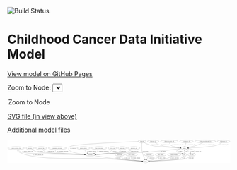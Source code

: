 <link rel='stylesheet' href="assets/style.css">
<link rel='stylesheet' href="https://unpkg.com/leaflet@1.5.1/dist/leaflet.css" integrity="sha512-xwE/Az9zrjBIphAcBb3F6JVqxf46+CDLwfLMHloNu6KEQCAWi6HcDUbeOfBIptF7tcCzusKFjFw2yuvEpDL9wQ==" crossorigin="">
<script type="text/javascript" src="https://code.jquery.com/jquery-3.2.1.min.js"></script>
<script type="text/javascript"  src="https://unpkg.com/leaflet@1.5.1/dist/leaflet.js"></script>
<script type="text/javascript" src="assets/actions.js"></script>

![Build Status](https://github.com/CBIIT/ccdi-model/actions/workflows/model-test-and-deploy.yml/badge.svg)

# Childhood Cancer Data Initiative Model

[View model on GitHub Pages](https://cbiit.github.io/ccdi-model/)



Zoom to Node: <select id="node_select">
  <option value="">Zoom to Node</option>
</select>
<div id="model"></div>

<p>
<a href="./model-desc/ccdi-model.svg">SVG file (in view above)</a>
<p>
<a href="./model-desc">Additional model files</a>
<div id='graph' style='display:off;'>
<svg width="2905pt" height="305pt"
 viewBox="0.00 0.00 2904.73 305.00" xmlns="http://www.w3.org/2000/svg" xmlns:xlink="http://www.w3.org/1999/xlink">
<g id="graph0" class="graph" transform="scale(1 1) rotate(0) translate(4 301)">
<title>Perl</title>
<polygon fill="#ffffff" stroke="transparent" points="-4,4 -4,-301 2900.733,-301 2900.733,4 -4,4"/>
<!-- clinical_measure_file -->
<g id="node1" class="node">
<title>clinical_measure_file</title>
<ellipse fill="none" stroke="#000000" cx="108.5404" cy="-192" rx="108.5808" ry="18"/>
<text text-anchor="middle" x="108.5404" y="-188.3" font-family="Times,serif" font-size="14.00" fill="#000000">clinical_measure_file</text>
</g>
<!-- participant -->
<g id="node4" class="node">
<title>participant</title>
<ellipse fill="none" stroke="#000000" cx="1074.5404" cy="-105" rx="62.2891" ry="18"/>
<text text-anchor="middle" x="1074.5404" y="-101.3" font-family="Times,serif" font-size="14.00" fill="#000000">participant</text>
</g>
<!-- clinical_measure_file&#45;&gt;participant -->
<g id="edge27" class="edge">
<title>clinical_measure_file&#45;&gt;participant</title>
<path fill="none" stroke="#000000" d="M124.828,-174.0962C136.755,-162.3331 154.0327,-147.8896 172.5404,-141 249.2345,-112.4503 801.2238,-106.5231 1001.8753,-105.3083"/>
<polygon fill="#000000" stroke="#000000" points="1002.0391,-108.8075 1012.0184,-105.2491 1001.9982,-101.8076 1002.0391,-108.8075"/>
<text text-anchor="middle" x="258.5404" y="-144.8" font-family="Times,serif" font-size="14.00" fill="#000000">of_clinical_measure_file</text>
</g>
<!-- study -->
<g id="node9" class="node">
<title>study</title>
<ellipse fill="none" stroke="#000000" cx="1797.5404" cy="-18" rx="36.2938" ry="18"/>
<text text-anchor="middle" x="1797.5404" y="-14.3" font-family="Times,serif" font-size="14.00" fill="#000000">study</text>
</g>
<!-- clinical_measure_file&#45;&gt;study -->
<g id="edge26" class="edge">
<title>clinical_measure_file&#45;&gt;study</title>
<path fill="none" stroke="#000000" d="M115.9397,-173.9554C121.6732,-162.4476 130.8012,-148.359 143.5404,-141 362.0066,-14.7998 1023.888,-72.0295 1275.5404,-54 1451.3403,-41.4049 1660.5061,-27.2226 1751.48,-21.0938"/>
<polygon fill="#000000" stroke="#000000" points="1751.7207,-24.5856 1761.463,-20.4216 1751.2504,-17.6014 1751.7207,-24.5856"/>
<text text-anchor="middle" x="395.5404" y="-101.3" font-family="Times,serif" font-size="14.00" fill="#000000">of_clinical_measure_file</text>
</g>
<!-- single_cell_sequencing_file -->
<g id="node2" class="node">
<title>single_cell_sequencing_file</title>
<ellipse fill="none" stroke="#000000" cx="2574.5404" cy="-279" rx="137.5759" ry="18"/>
<text text-anchor="middle" x="2574.5404" y="-275.3" font-family="Times,serif" font-size="14.00" fill="#000000">single_cell_sequencing_file</text>
</g>
<!-- sample -->
<g id="node25" class="node">
<title>sample</title>
<ellipse fill="none" stroke="#000000" cx="2302.5404" cy="-192" rx="44.393" ry="18"/>
<text text-anchor="middle" x="2302.5404" y="-188.3" font-family="Times,serif" font-size="14.00" fill="#000000">sample</text>
</g>
<!-- single_cell_sequencing_file&#45;&gt;sample -->
<g id="edge19" class="edge">
<title>single_cell_sequencing_file&#45;&gt;sample</title>
<path fill="none" stroke="#000000" d="M2541.6084,-261.4538C2520.1442,-250.5936 2491.258,-237.0442 2464.5404,-228 2428.3418,-215.7464 2386.1628,-206.5261 2353.9192,-200.4854"/>
<polygon fill="#000000" stroke="#000000" points="2354.2866,-196.9945 2343.8197,-198.636 2353.0257,-203.8801 2354.2866,-196.9945"/>
<text text-anchor="middle" x="2610.0404" y="-231.8" font-family="Times,serif" font-size="14.00" fill="#000000">of_single_cell_sequencing_file</text>
</g>
<!-- medical_history -->
<g id="node3" class="node">
<title>medical_history</title>
<ellipse fill="none" stroke="#000000" cx="987.5404" cy="-192" rx="85.2851" ry="18"/>
<text text-anchor="middle" x="987.5404" y="-188.3" font-family="Times,serif" font-size="14.00" fill="#000000">medical_history</text>
</g>
<!-- medical_history&#45;&gt;participant -->
<g id="edge8" class="edge">
<title>medical_history&#45;&gt;participant</title>
<path fill="none" stroke="#000000" d="M998.1834,-173.857C1004.7311,-163.5593 1013.7311,-150.8093 1023.5404,-141 1028.3804,-136.16 1033.9363,-131.5171 1039.5603,-127.2685"/>
<polygon fill="#000000" stroke="#000000" points="1041.7073,-130.0354 1047.7734,-121.349 1037.6144,-124.3566 1041.7073,-130.0354"/>
<text text-anchor="middle" x="1091.5404" y="-144.8" font-family="Times,serif" font-size="14.00" fill="#000000">of_medical_history</text>
</g>
<!-- participant&#45;&gt;study -->
<g id="edge23" class="edge">
<title>participant&#45;&gt;study</title>
<path fill="none" stroke="#000000" d="M1126.7778,-95.0402C1187.7232,-83.7184 1291.6191,-65.3422 1381.5404,-54 1515.1451,-37.1478 1673.8967,-25.797 1750.951,-20.8371"/>
<polygon fill="#000000" stroke="#000000" points="1751.5132,-24.3085 1761.2704,-20.1797 1751.0681,-17.3226 1751.5132,-24.3085"/>
<text text-anchor="middle" x="1432.0404" y="-57.8" font-family="Times,serif" font-size="14.00" fill="#000000">of_participant</text>
</g>
<!-- family_relationship -->
<g id="node5" class="node">
<title>family_relationship</title>
<ellipse fill="none" stroke="#000000" cx="1190.5404" cy="-192" rx="100.1823" ry="18"/>
<text text-anchor="middle" x="1190.5404" y="-188.3" font-family="Times,serif" font-size="14.00" fill="#000000">family_relationship</text>
</g>
<!-- family_relationship&#45;&gt;participant -->
<g id="edge7" class="edge">
<title>family_relationship&#45;&gt;participant</title>
<path fill="none" stroke="#000000" d="M1183.0508,-173.9892C1177.8078,-163.2224 1169.8892,-149.9425 1159.5404,-141 1150.4459,-133.1414 1139.3846,-126.7976 1128.2895,-121.7554"/>
<polygon fill="#000000" stroke="#000000" points="1129.5772,-118.4999 1119.0041,-117.8215 1126.8465,-124.9453 1129.5772,-118.4999"/>
<text text-anchor="middle" x="1251.0404" y="-144.8" font-family="Times,serif" font-size="14.00" fill="#000000">of_family_relationship</text>
</g>
<!-- follow_up -->
<g id="node6" class="node">
<title>follow_up</title>
<ellipse fill="none" stroke="#000000" cx="1363.5404" cy="-192" rx="55.4913" ry="18"/>
<text text-anchor="middle" x="1363.5404" y="-188.3" font-family="Times,serif" font-size="14.00" fill="#000000">follow_up</text>
</g>
<!-- follow_up&#45;&gt;participant -->
<g id="edge30" class="edge">
<title>follow_up&#45;&gt;participant</title>
<path fill="none" stroke="#000000" d="M1357.9565,-174.0107C1353.4748,-162.6799 1346.0069,-148.7721 1334.5404,-141 1304.777,-120.8262 1212.9098,-111.8443 1146.8147,-107.9221"/>
<polygon fill="#000000" stroke="#000000" points="1146.6234,-104.4058 1136.4416,-107.3351 1146.2278,-111.3946 1146.6234,-104.4058"/>
<text text-anchor="middle" x="1393.5404" y="-144.8" font-family="Times,serif" font-size="14.00" fill="#000000">of_follow_up</text>
</g>
<!-- diagnosis -->
<g id="node7" class="node">
<title>diagnosis</title>
<ellipse fill="none" stroke="#000000" cx="1491.5404" cy="-192" rx="54.6905" ry="18"/>
<text text-anchor="middle" x="1491.5404" y="-188.3" font-family="Times,serif" font-size="14.00" fill="#000000">diagnosis</text>
</g>
<!-- diagnosis&#45;&gt;participant -->
<g id="edge31" class="edge">
<title>diagnosis&#45;&gt;participant</title>
<path fill="none" stroke="#000000" d="M1479.6238,-174.1941C1470.8349,-162.6349 1457.7872,-148.3925 1442.5404,-141 1392.0846,-116.5364 1239.1141,-108.6966 1147.0438,-106.1844"/>
<polygon fill="#000000" stroke="#000000" points="1147.0418,-102.6833 1136.9547,-105.9238 1146.8609,-109.681 1147.0418,-102.6833"/>
<text text-anchor="middle" x="1507.0404" y="-144.8" font-family="Times,serif" font-size="14.00" fill="#000000">of_diagnosis</text>
</g>
<!-- study_arm -->
<g id="node8" class="node">
<title>study_arm</title>
<ellipse fill="none" stroke="#000000" cx="1458.5404" cy="-105" rx="59.5901" ry="18"/>
<text text-anchor="middle" x="1458.5404" y="-101.3" font-family="Times,serif" font-size="14.00" fill="#000000">study_arm</text>
</g>
<!-- study_arm&#45;&gt;study -->
<g id="edge12" class="edge">
<title>study_arm&#45;&gt;study</title>
<path fill="none" stroke="#000000" d="M1470.1953,-87.32C1478.7966,-75.817 1491.5758,-61.59 1506.5404,-54 1548.2438,-32.8481 1679.9569,-23.5149 1751.014,-19.9306"/>
<polygon fill="#000000" stroke="#000000" points="1751.2217,-23.4247 1761.0398,-19.4427 1750.8815,-16.433 1751.2217,-23.4247"/>
<text text-anchor="middle" x="1555.0404" y="-57.8" font-family="Times,serif" font-size="14.00" fill="#000000">of_study_arm</text>
</g>
<!-- study_funding -->
<g id="node10" class="node">
<title>study_funding</title>
<ellipse fill="none" stroke="#000000" cx="1613.5404" cy="-105" rx="77.1866" ry="18"/>
<text text-anchor="middle" x="1613.5404" y="-101.3" font-family="Times,serif" font-size="14.00" fill="#000000">study_funding</text>
</g>
<!-- study_funding&#45;&gt;study -->
<g id="edge21" class="edge">
<title>study_funding&#45;&gt;study</title>
<path fill="none" stroke="#000000" d="M1608.7285,-86.9981C1606.9957,-76.2347 1607.0268,-62.9553 1614.5404,-54 1631.6999,-33.5479 1702.6833,-24.5068 1751.0303,-20.6621"/>
<polygon fill="#000000" stroke="#000000" points="1751.5652,-24.132 1761.2769,-19.8973 1751.044,-17.1514 1751.5652,-24.132"/>
<text text-anchor="middle" x="1676.5404" y="-57.8" font-family="Times,serif" font-size="14.00" fill="#000000">of_study_funding</text>
</g>
<!-- sequencing_file -->
<g id="node11" class="node">
<title>sequencing_file</title>
<ellipse fill="none" stroke="#000000" cx="2813.5404" cy="-279" rx="83.3857" ry="18"/>
<text text-anchor="middle" x="2813.5404" y="-275.3" font-family="Times,serif" font-size="14.00" fill="#000000">sequencing_file</text>
</g>
<!-- sequencing_file&#45;&gt;sample -->
<g id="edge4" class="edge">
<title>sequencing_file&#45;&gt;sample</title>
<path fill="none" stroke="#000000" d="M2789.3487,-261.6634C2771.7199,-250.0028 2746.7764,-235.4484 2722.5404,-228 2655.7197,-207.4643 2454.7373,-197.5302 2357.0399,-193.8108"/>
<polygon fill="#000000" stroke="#000000" points="2356.9067,-190.3035 2346.7833,-193.4288 2356.646,-197.2987 2356.9067,-190.3035"/>
<text text-anchor="middle" x="2823.0404" y="-231.8" font-family="Times,serif" font-size="14.00" fill="#000000">of_sequencing_file</text>
</g>
<!-- molecular_test -->
<g id="node12" class="node">
<title>molecular_test</title>
<ellipse fill="none" stroke="#000000" cx="1644.5404" cy="-192" rx="79.8859" ry="18"/>
<text text-anchor="middle" x="1644.5404" y="-188.3" font-family="Times,serif" font-size="14.00" fill="#000000">molecular_test</text>
</g>
<!-- molecular_test&#45;&gt;participant -->
<g id="edge5" class="edge">
<title>molecular_test&#45;&gt;participant</title>
<path fill="none" stroke="#000000" d="M1620.9623,-174.5775C1603.7596,-162.8765 1579.3768,-148.309 1555.5404,-141 1517.5291,-129.3445 1271.2071,-115.1703 1146.5596,-108.6286"/>
<polygon fill="#000000" stroke="#000000" points="1146.5119,-105.1215 1136.3429,-108.0953 1146.1468,-112.1119 1146.5119,-105.1215"/>
<text text-anchor="middle" x="1652.5404" y="-144.8" font-family="Times,serif" font-size="14.00" fill="#000000">of_molecular_test</text>
</g>
<!-- synonym -->
<g id="node13" class="node">
<title>synonym</title>
<ellipse fill="none" stroke="#000000" cx="1750.5404" cy="-279" rx="51.9908" ry="18"/>
<text text-anchor="middle" x="1750.5404" y="-275.3" font-family="Times,serif" font-size="14.00" fill="#000000">synonym</text>
</g>
<!-- synonym&#45;&gt;participant -->
<g id="edge9" class="edge">
<title>synonym&#45;&gt;participant</title>
<path fill="none" stroke="#000000" d="M1698.7806,-277.1409C1505.9931,-269.9696 839.0832,-242.8619 808.5404,-210 747.4132,-144.2316 905.403,-118.9849 1003.4281,-109.8299"/>
<polygon fill="#000000" stroke="#000000" points="1003.9505,-113.2972 1013.5976,-108.9173 1003.3247,-106.3252 1003.9505,-113.2972"/>
<text text-anchor="middle" x="851.0404" y="-188.3" font-family="Times,serif" font-size="14.00" fill="#000000">of_synonym</text>
</g>
<!-- synonym&#45;&gt;study -->
<g id="edge11" class="edge">
<title>synonym&#45;&gt;study</title>
<path fill="none" stroke="#000000" d="M1748.9632,-260.9604C1747.0575,-234.4358 1744.9714,-183.4602 1752.5404,-141 1757.0053,-115.9526 1762.832,-110.9055 1771.5404,-87 1776.5536,-73.2381 1782.2791,-57.9949 1787.0788,-45.3434"/>
<polygon fill="#000000" stroke="#000000" points="1790.4133,-46.4215 1790.6984,-35.8305 1783.8709,-43.9322 1790.4133,-46.4215"/>
<text text-anchor="middle" x="1795.0404" y="-144.8" font-family="Times,serif" font-size="14.00" fill="#000000">of_synonym</text>
</g>
<!-- synonym&#45;&gt;sample -->
<g id="edge10" class="edge">
<title>synonym&#45;&gt;sample</title>
<path fill="none" stroke="#000000" d="M1777.9503,-263.6946C1800.6773,-251.7881 1834.2197,-235.991 1865.5404,-228 1936.5142,-209.8921 2147.7231,-198.6654 2248.227,-194.2069"/>
<polygon fill="#000000" stroke="#000000" points="2248.6326,-197.6926 2258.4702,-193.7589 2248.3268,-190.6992 2248.6326,-197.6926"/>
<text text-anchor="middle" x="1908.0404" y="-231.8" font-family="Times,serif" font-size="14.00" fill="#000000">of_synonym</text>
</g>
<!-- publication -->
<g id="node14" class="node">
<title>publication</title>
<ellipse fill="none" stroke="#000000" cx="1843.5404" cy="-105" rx="63.0888" ry="18"/>
<text text-anchor="middle" x="1843.5404" y="-101.3" font-family="Times,serif" font-size="14.00" fill="#000000">publication</text>
</g>
<!-- publication&#45;&gt;study -->
<g id="edge22" class="edge">
<title>publication&#45;&gt;study</title>
<path fill="none" stroke="#000000" d="M1834.0091,-86.9735C1827.5519,-74.7609 1818.9078,-58.4123 1811.656,-44.697"/>
<polygon fill="#000000" stroke="#000000" points="1814.6704,-42.9101 1806.902,-35.7057 1808.4821,-46.182 1814.6704,-42.9101"/>
<text text-anchor="middle" x="1873.5404" y="-57.8" font-family="Times,serif" font-size="14.00" fill="#000000">of_publication</text>
</g>
<!-- study_admin -->
<g id="node15" class="node">
<title>study_admin</title>
<ellipse fill="none" stroke="#000000" cx="1994.5404" cy="-105" rx="70.3881" ry="18"/>
<text text-anchor="middle" x="1994.5404" y="-101.3" font-family="Times,serif" font-size="14.00" fill="#000000">study_admin</text>
</g>
<!-- study_admin&#45;&gt;study -->
<g id="edge13" class="edge">
<title>study_admin&#45;&gt;study</title>
<path fill="none" stroke="#000000" d="M1975.967,-87.4419C1963.4283,-76.437 1946.0308,-62.7319 1928.5404,-54 1901.3411,-40.4211 1868.3231,-31.3899 1842.2402,-25.7692"/>
<polygon fill="#000000" stroke="#000000" points="1842.7506,-22.3008 1832.2497,-23.7085 1841.3365,-29.1565 1842.7506,-22.3008"/>
<text text-anchor="middle" x="2008.0404" y="-57.8" font-family="Times,serif" font-size="14.00" fill="#000000">of_study_admin</text>
</g>
<!-- study_personnel -->
<g id="node16" class="node">
<title>study_personnel</title>
<ellipse fill="none" stroke="#000000" cx="2169.5404" cy="-105" rx="87.1846" ry="18"/>
<text text-anchor="middle" x="2169.5404" y="-101.3" font-family="Times,serif" font-size="14.00" fill="#000000">study_personnel</text>
</g>
<!-- study_personnel&#45;&gt;study -->
<g id="edge3" class="edge">
<title>study_personnel&#45;&gt;study</title>
<path fill="none" stroke="#000000" d="M2141.8805,-87.8326C2122.1611,-76.4072 2094.6265,-62.0646 2068.5404,-54 1992.2882,-30.4263 1899.2783,-22.2891 1844.4288,-19.4804"/>
<polygon fill="#000000" stroke="#000000" points="1844.4686,-15.9784 1834.3141,-19.001 1844.1371,-22.9706 1844.4686,-15.9784"/>
<text text-anchor="middle" x="2175.0404" y="-57.8" font-family="Times,serif" font-size="14.00" fill="#000000">of_study_personnel</text>
</g>
<!-- exposure -->
<g id="node17" class="node">
<title>exposure</title>
<ellipse fill="none" stroke="#000000" cx="291.5404" cy="-192" rx="53.0913" ry="18"/>
<text text-anchor="middle" x="291.5404" y="-188.3" font-family="Times,serif" font-size="14.00" fill="#000000">exposure</text>
</g>
<!-- exposure&#45;&gt;participant -->
<g id="edge6" class="edge">
<title>exposure&#45;&gt;participant</title>
<path fill="none" stroke="#000000" d="M313.8904,-175.4134C331.3398,-163.4713 356.7129,-148.2395 381.5404,-141 439.8827,-123.9878 836.7723,-111.4287 1002.289,-106.8715"/>
<polygon fill="#000000" stroke="#000000" points="1002.4753,-110.3678 1012.3759,-106.5958 1002.2839,-103.3704 1002.4753,-110.3678"/>
<text text-anchor="middle" x="425.0404" y="-144.8" font-family="Times,serif" font-size="14.00" fill="#000000">of_exposure</text>
</g>
<!-- pdx -->
<g id="node18" class="node">
<title>pdx</title>
<ellipse fill="none" stroke="#000000" cx="2302.5404" cy="-105" rx="27.8951" ry="18"/>
<text text-anchor="middle" x="2302.5404" y="-101.3" font-family="Times,serif" font-size="14.00" fill="#000000">pdx</text>
</g>
<!-- pdx&#45;&gt;study -->
<g id="edge29" class="edge">
<title>pdx&#45;&gt;study</title>
<path fill="none" stroke="#000000" d="M2290.3202,-88.5871C2280.4738,-76.7359 2265.5089,-61.542 2248.5404,-54 2212.2888,-37.8874 1952.3886,-24.786 1844.4009,-19.9775"/>
<polygon fill="#000000" stroke="#000000" points="1844.2767,-16.4687 1834.1323,-19.5249 1843.9684,-23.4619 1844.2767,-16.4687"/>
<text text-anchor="middle" x="2293.5404" y="-57.8" font-family="Times,serif" font-size="14.00" fill="#000000">of_pdx</text>
</g>
<!-- pdx&#45;&gt;sample -->
<g id="edge28" class="edge">
<title>pdx&#45;&gt;sample</title>
<path fill="none" stroke="#000000" d="M2302.5404,-123.0034C2302.5404,-134.7801 2302.5404,-150.4102 2302.5404,-163.8156"/>
<polygon fill="#000000" stroke="#000000" points="2299.0405,-163.9735 2302.5404,-173.9735 2306.0405,-163.9736 2299.0405,-163.9735"/>
<text text-anchor="middle" x="2326.5404" y="-144.8" font-family="Times,serif" font-size="14.00" fill="#000000">of_pdx</text>
</g>
<!-- pathology_file -->
<g id="node19" class="node">
<title>pathology_file</title>
<ellipse fill="none" stroke="#000000" cx="1896.5404" cy="-279" rx="76.0865" ry="18"/>
<text text-anchor="middle" x="1896.5404" y="-275.3" font-family="Times,serif" font-size="14.00" fill="#000000">pathology_file</text>
</g>
<!-- pathology_file&#45;&gt;sample -->
<g id="edge25" class="edge">
<title>pathology_file&#45;&gt;sample</title>
<path fill="none" stroke="#000000" d="M1921.3884,-261.8903C1939.4634,-250.3366 1964.974,-235.8167 1989.5404,-228 2036.3977,-213.0906 2171.825,-201.3664 2248.3013,-195.7075"/>
<polygon fill="#000000" stroke="#000000" points="2248.9672,-199.1683 2258.6858,-194.9496 2248.4576,-192.1869 2248.9672,-199.1683"/>
<text text-anchor="middle" x="2050.5404" y="-231.8" font-family="Times,serif" font-size="14.00" fill="#000000">of_pathology_file</text>
</g>
<!-- radiology_file -->
<g id="node20" class="node">
<title>radiology_file</title>
<ellipse fill="none" stroke="#000000" cx="436.5404" cy="-192" rx="73.387" ry="18"/>
<text text-anchor="middle" x="436.5404" y="-188.3" font-family="Times,serif" font-size="14.00" fill="#000000">radiology_file</text>
</g>
<!-- radiology_file&#45;&gt;participant -->
<g id="edge24" class="edge">
<title>radiology_file&#45;&gt;participant</title>
<path fill="none" stroke="#000000" d="M451.6391,-174.2329C462.7423,-162.5324 478.9166,-148.1077 496.5404,-141 542.2689,-122.5576 857.3065,-111.2407 1002.0714,-106.9581"/>
<polygon fill="#000000" stroke="#000000" points="1002.3009,-110.453 1012.1942,-106.6619 1002.0961,-103.4559 1002.3009,-110.453"/>
<text text-anchor="middle" x="555.5404" y="-144.8" font-family="Times,serif" font-size="14.00" fill="#000000">of_radiology_file</text>
</g>
<!-- therapeutic_procedure -->
<g id="node21" class="node">
<title>therapeutic_procedure</title>
<ellipse fill="none" stroke="#000000" cx="645.5404" cy="-192" rx="117.7793" ry="18"/>
<text text-anchor="middle" x="645.5404" y="-188.3" font-family="Times,serif" font-size="14.00" fill="#000000">therapeutic_procedure</text>
</g>
<!-- therapeutic_procedure&#45;&gt;participant -->
<g id="edge1" class="edge">
<title>therapeutic_procedure&#45;&gt;participant</title>
<path fill="none" stroke="#000000" d="M628.6178,-173.7909C620.8424,-163.2176 615.0363,-150.21 623.5404,-141 636.1899,-127.3005 878.2691,-114.1149 1002.4162,-108.22"/>
<polygon fill="#000000" stroke="#000000" points="1002.7749,-111.707 1012.5991,-107.7402 1002.4455,-104.7148 1002.7749,-111.707"/>
<text text-anchor="middle" x="716.5404" y="-144.8" font-family="Times,serif" font-size="14.00" fill="#000000">of_therapeutic_procedure</text>
</g>
<!-- methylation_array_file -->
<g id="node22" class="node">
<title>methylation_array_file</title>
<ellipse fill="none" stroke="#000000" cx="2106.5404" cy="-279" rx="115.8798" ry="18"/>
<text text-anchor="middle" x="2106.5404" y="-275.3" font-family="Times,serif" font-size="14.00" fill="#000000">methylation_array_file</text>
</g>
<!-- methylation_array_file&#45;&gt;sample -->
<g id="edge20" class="edge">
<title>methylation_array_file&#45;&gt;sample</title>
<path fill="none" stroke="#000000" d="M2109.1933,-260.8816C2111.7656,-249.7931 2116.7882,-236.2044 2126.5404,-228 2144.8068,-212.6326 2204.1568,-202.7715 2248.9272,-197.3262"/>
<polygon fill="#000000" stroke="#000000" points="2249.5733,-200.7745 2259.0976,-196.1336 2248.758,-193.8221 2249.5733,-200.7745"/>
<text text-anchor="middle" x="2218.0404" y="-231.8" font-family="Times,serif" font-size="14.00" fill="#000000">of_methylation_array_file</text>
</g>
<!-- cell_line -->
<g id="node23" class="node">
<title>cell_line</title>
<ellipse fill="none" stroke="#000000" cx="2397.5404" cy="-105" rx="49.2915" ry="18"/>
<text text-anchor="middle" x="2397.5404" y="-101.3" font-family="Times,serif" font-size="14.00" fill="#000000">cell_line</text>
</g>
<!-- cell_line&#45;&gt;study -->
<g id="edge17" class="edge">
<title>cell_line&#45;&gt;study</title>
<path fill="none" stroke="#000000" d="M2378.7554,-88.2634C2364.233,-76.4101 2343.0383,-61.3591 2321.5404,-54 2277.1035,-38.7885 1964.7872,-24.7438 1844.559,-19.8406"/>
<polygon fill="#000000" stroke="#000000" points="1844.3441,-16.3291 1834.2107,-19.4219 1844.061,-23.3234 1844.3441,-16.3291"/>
<text text-anchor="middle" x="2391.0404" y="-57.8" font-family="Times,serif" font-size="14.00" fill="#000000">of_cell_line</text>
</g>
<!-- cell_line&#45;&gt;sample -->
<g id="edge18" class="edge">
<title>cell_line&#45;&gt;sample</title>
<path fill="none" stroke="#000000" d="M2425.0655,-120.1887C2439.4522,-130.1085 2452.236,-143.4957 2442.5404,-156 2431.6931,-169.9894 2390.286,-179.493 2355.2943,-185.2064"/>
<polygon fill="#000000" stroke="#000000" points="2354.4961,-181.7885 2345.1551,-186.7883 2355.5752,-188.7049 2354.4961,-181.7885"/>
<text text-anchor="middle" x="2486.0404" y="-144.8" font-family="Times,serif" font-size="14.00" fill="#000000">of_cell_line</text>
</g>
<!-- cytogenomic_file -->
<g id="node24" class="node">
<title>cytogenomic_file</title>
<ellipse fill="none" stroke="#000000" cx="2329.5404" cy="-279" rx="89.8845" ry="18"/>
<text text-anchor="middle" x="2329.5404" y="-275.3" font-family="Times,serif" font-size="14.00" fill="#000000">cytogenomic_file</text>
</g>
<!-- cytogenomic_file&#45;&gt;sample -->
<g id="edge2" class="edge">
<title>cytogenomic_file&#45;&gt;sample</title>
<path fill="none" stroke="#000000" d="M2323.946,-260.9735C2320.2533,-249.0751 2315.3423,-233.2508 2311.1557,-219.7606"/>
<polygon fill="#000000" stroke="#000000" points="2314.4344,-218.5166 2308.1276,-210.0034 2307.749,-220.5914 2314.4344,-218.5166"/>
<text text-anchor="middle" x="2389.0404" y="-231.8" font-family="Times,serif" font-size="14.00" fill="#000000">of_cytogenomic_file</text>
</g>
<!-- sample&#45;&gt;participant -->
<g id="edge15" class="edge">
<title>sample&#45;&gt;participant</title>
<path fill="none" stroke="#000000" d="M2260.3661,-186.3282C2179.3618,-175.6581 1996.3122,-152.6284 1841.5404,-141 1641.0573,-125.9372 1590.3526,-132.7352 1389.5404,-123 1305.969,-118.9485 1209.9827,-113.3236 1146.1489,-109.4453"/>
<polygon fill="#000000" stroke="#000000" points="1145.989,-105.9291 1135.7946,-108.8144 1145.5632,-112.9162 1145.989,-105.9291"/>
<text text-anchor="middle" x="2030.0404" y="-144.8" font-family="Times,serif" font-size="14.00" fill="#000000">of_sample</text>
</g>
<!-- sample&#45;&gt;pdx -->
<g id="edge14" class="edge">
<title>sample&#45;&gt;pdx</title>
<path fill="none" stroke="#000000" d="M2261.4907,-185.287C2228.5396,-178.04 2190.3862,-164.285 2207.5404,-141 2223.5493,-119.2696 2240.4437,-132.9324 2265.5404,-123 2267.3836,-122.2705 2269.2619,-121.4877 2271.1462,-120.6717"/>
<polygon fill="#000000" stroke="#000000" points="2272.839,-123.7463 2280.4808,-116.4078 2269.9305,-117.3791 2272.839,-123.7463"/>
<text text-anchor="middle" x="2244.0404" y="-144.8" font-family="Times,serif" font-size="14.00" fill="#000000">of_sample</text>
</g>
<!-- sample&#45;&gt;cell_line -->
<g id="edge16" class="edge">
<title>sample&#45;&gt;cell_line</title>
<path fill="none" stroke="#000000" d="M2325.7332,-176.432C2334.1539,-170.4046 2343.5549,-163.2225 2351.5404,-156 2360.3421,-148.0393 2369.2532,-138.5595 2376.858,-129.9452"/>
<polygon fill="#000000" stroke="#000000" points="2379.5371,-132.198 2383.4342,-122.3459 2374.2439,-127.6174 2379.5371,-132.198"/>
<text text-anchor="middle" x="2402.0404" y="-144.8" font-family="Times,serif" font-size="14.00" fill="#000000">of_sample</text>
</g>
</g>
</svg>
</div>

